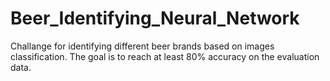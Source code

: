 # Beer_Identifying_Neural_Network

Challange for identifying different beer brands based on images classification.
The goal is to reach at least 80% accuracy on the evaluation data. 
